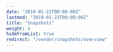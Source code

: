 ```yaml
---
date: "2019-01-23T00:00:00Z"
lastmod: "2019-01-23T00:00:00Z"
title: "Snapshots"
weight: 4
hideFromList: true
redirect: "/vendor/snapshots/overview"
---
```

